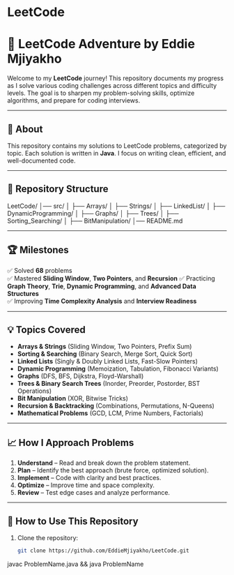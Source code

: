 # LeetCode

# 🚀 LeetCode Adventure by Eddie Mjiyakho

Welcome to my **LeetCode** journey! This repository documents my progress as I solve various coding challenges across different topics and difficulty levels. The goal is to sharpen my problem-solving skills, optimize algorithms, and prepare for coding interviews.

---

## 📌 **About**
This repository contains my solutions to LeetCode problems, categorized by topic. Each solution is written in **Java**. I focus on writing clean, efficient, and well-documented code.

---

## 📂 **Repository Structure**

LeetCode/ │── src/ │ ├── Arrays/ │ ├── Strings/ │ ├── LinkedList/ │ ├── DynamicProgramming/ │ ├── Graphs/ │ ├── Trees/ │ ├── Sorting_Searching/ │ ├── BitManipulation/ │── README.md


---

## 🏆 **Milestones**
✅ Solved **68** problems  
✅ Mastered **Sliding Window**, **Two Pointers**, and **Recursion** 
✅ Practicing **Graph Theory**, **Trie**, **Dynamic Programming**, and **Advanced Data Structures**  
✅ Improving **Time Complexity Analysis** and **Interview Readiness**  

---

## 💡 **Topics Covered**
- **Arrays & Strings** (Sliding Window, Two Pointers, Prefix Sum)
- **Sorting & Searching** (Binary Search, Merge Sort, Quick Sort)
- **Linked Lists** (Singly & Doubly Linked Lists, Fast-Slow Pointers)
- **Dynamic Programming** (Memoization, Tabulation, Fibonacci Variants)
- **Graphs** (DFS, BFS, Dijkstra, Floyd-Warshall)
- **Trees & Binary Search Trees** (Inorder, Preorder, Postorder, BST Operations)
- **Bit Manipulation** (XOR, Bitwise Tricks)
- **Recursion & Backtracking** (Combinations, Permutations, N-Queens)
- **Mathematical Problems** (GCD, LCM, Prime Numbers, Factorials)

---

## 📈 **How I Approach Problems**
1. **Understand** – Read and break down the problem statement.
2. **Plan** – Identify the best approach (brute force, optimized solution).
3. **Implement** – Code with clarity and best practices.
4. **Optimize** – Improve time and space complexity.
5. **Review** – Test edge cases and analyze performance.

---

## 🚀 **How to Use This Repository**
1. Clone the repository:
   ```sh
   git clone https://github.com/EddieMjiyakho/LeetCode.git


javac ProblemName.java && java ProblemName

 

